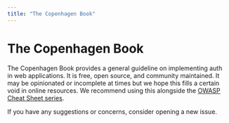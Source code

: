 ```yaml
---
title: "The Copenhagen Book"
---
```


# The Copenhagen Book

The Copenhagen Book provides a general guideline on implementing auth in web applications. It is free, open source, and community maintained. It may be opinionated or incomplete at times but we hope this fills a certain void in online resources. We recommend using this alongside the [OWASP Cheat Sheet series](https://cheatsheetseries.owasp.org/index.html).

If you have any suggestions or concerns, consider opening a new issue.